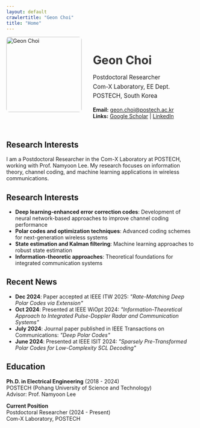 ```yaml
---
layout: default
crawlertitle: "Geon Choi"
title: "Home"
---
```


<div class="profile-section" style="display: flex; align-items: flex-start; gap: 30px; margin-bottom: 40px;">
  <div class="profile-image">
    <img src="{{ site.images | relative_url }}/profile.JPG" width="200" style="border-radius: 8px;" alt="Geon Choi"/>
  </div>
  <div class="profile-info">
    <h1 style="margin-bottom: 10px; font-size: 2.2em; color: #333;">Geon Choi</h1>
    <p style="font-size: 1.1em; line-height: 1.6; margin-bottom: 15px;">
      Postdoctoral Researcher<br/>
      Com-X Laboratory, EE Dept.<br/>
      POSTECH, South Korea
    </p>
    <p style="margin-bottom: 15px;">
      <strong>Email:</strong> <a href="mailto:geon.choi@postech.ac.kr">geon.choi@postech.ac.kr</a><br/>
      <strong>Links:</strong> <a href="#">Google Scholar</a> | <a href="#">LinkedIn</a>
    </p>
  </div>
</div>

## Research Interests

I am a Postdoctoral Researcher in the Com-X Laboratory at POSTECH, working with Prof. Namyoon Lee. My research focuses on information theory, channel coding, and machine learning applications in wireless communications.

## Research Interests

- **Deep learning-enhanced error correction codes**: Development of neural network-based approaches to improve channel coding performance
- **Polar codes and optimization techniques**: Advanced coding schemes for next-generation wireless systems  
- **State estimation and Kalman filtering**: Machine learning approaches to robust state estimation
- **Information-theoretic approaches**: Theoretical foundations for integrated communication systems

## Recent News

- **Dec 2024**: Paper accepted at IEEE ITW 2025: *"Rate-Matching Deep Polar Codes via Extension"*
- **Oct 2024**: Presented at IEEE WiOpt 2024: *"Information-Theoretical Approach to Integrated Pulse-Doppler Radar and Communication Systems"*
- **July 2024**: Journal paper published in IEEE Transactions on Communications: *"Deep Polar Codes"*
- **June 2024**: Presented at IEEE ISIT 2024: *"Sparsely Pre-Transformed Polar Codes for Low-Complexity SCL Decoding"*

## Education

**Ph.D. in Electrical Engineering** (2018 - 2024)  
POSTECH (Pohang University of Science and Technology)  
Advisor: Prof. Namyoon Lee

**Current Position**  
Postdoctoral Researcher (2024 - Present)  
Com-X Laboratory, POSTECH

<!-- ---
bg: "rails.jpg"
layout: default
crawlertitle: "Blog"
summary: "Home"
active: Home
---
Home pages -->